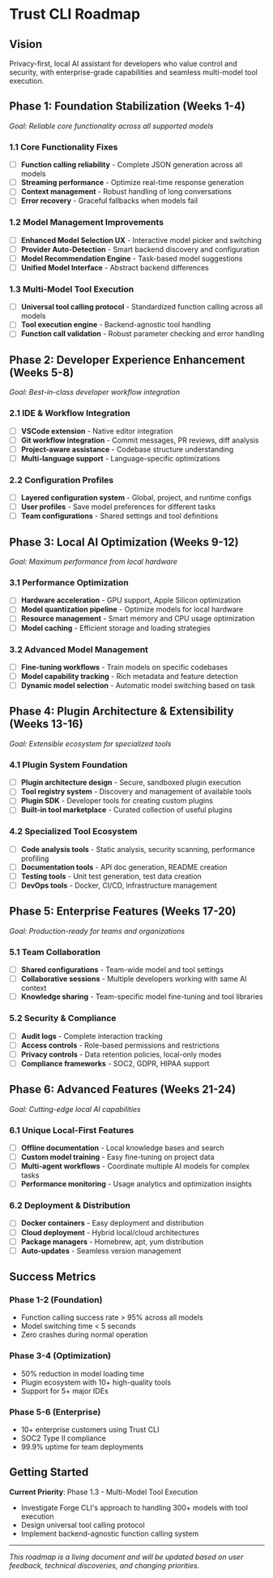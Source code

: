 # Trust CLI Roadmap

## Vision
Privacy-first, local AI assistant for developers who value control and security, with enterprise-grade capabilities and seamless multi-model tool execution.

## Phase 1: Foundation Stabilization (Weeks 1-4)
*Goal: Reliable core functionality across all supported models*

### 1.1 Core Functionality Fixes
- [ ] **Function calling reliability** - Complete JSON generation across all models
- [ ] **Streaming performance** - Optimize real-time response generation  
- [ ] **Context management** - Robust handling of long conversations
- [ ] **Error recovery** - Graceful fallbacks when models fail

### 1.2 Model Management Improvements
- [ ] **Enhanced Model Selection UX** - Interactive model picker and switching
- [ ] **Provider Auto-Detection** - Smart backend discovery and configuration
- [ ] **Model Recommendation Engine** - Task-based model suggestions
- [ ] **Unified Model Interface** - Abstract backend differences

### 1.3 Multi-Model Tool Execution
- [ ] **Universal tool calling protocol** - Standardized function calling across all models
- [ ] **Tool execution engine** - Backend-agnostic tool handling
- [ ] **Function call validation** - Robust parameter checking and error handling

## Phase 2: Developer Experience Enhancement (Weeks 5-8)
*Goal: Best-in-class developer workflow integration*

### 2.1 IDE & Workflow Integration
- [ ] **VSCode extension** - Native editor integration
- [ ] **Git workflow integration** - Commit messages, PR reviews, diff analysis
- [ ] **Project-aware assistance** - Codebase structure understanding
- [ ] **Multi-language support** - Language-specific optimizations

### 2.2 Configuration Profiles
- [ ] **Layered configuration system** - Global, project, and runtime configs
- [ ] **User profiles** - Save model preferences for different tasks
- [ ] **Team configurations** - Shared settings and tool definitions

## Phase 3: Local AI Optimization (Weeks 9-12)
*Goal: Maximum performance from local hardware*

### 3.1 Performance Optimization
- [ ] **Hardware acceleration** - GPU support, Apple Silicon optimization
- [ ] **Model quantization pipeline** - Optimize models for local hardware
- [ ] **Resource management** - Smart memory and CPU usage optimization
- [ ] **Model caching** - Efficient storage and loading strategies

### 3.2 Advanced Model Management
- [ ] **Fine-tuning workflows** - Train models on specific codebases
- [ ] **Model capability tracking** - Rich metadata and feature detection
- [ ] **Dynamic model selection** - Automatic model switching based on task

## Phase 4: Plugin Architecture & Extensibility (Weeks 13-16)
*Goal: Extensible ecosystem for specialized tools*

### 4.1 Plugin System Foundation
- [ ] **Plugin architecture design** - Secure, sandboxed plugin execution
- [ ] **Tool registry system** - Discovery and management of available tools
- [ ] **Plugin SDK** - Developer tools for creating custom plugins
- [ ] **Built-in tool marketplace** - Curated collection of useful plugins

### 4.2 Specialized Tool Ecosystem
- [ ] **Code analysis tools** - Static analysis, security scanning, performance profiling
- [ ] **Documentation tools** - API doc generation, README creation
- [ ] **Testing tools** - Unit test generation, test data creation
- [ ] **DevOps tools** - Docker, CI/CD, infrastructure management

## Phase 5: Enterprise Features (Weeks 17-20)
*Goal: Production-ready for teams and organizations*

### 5.1 Team Collaboration
- [ ] **Shared configurations** - Team-wide model and tool settings
- [ ] **Collaborative sessions** - Multiple developers working with same AI context
- [ ] **Knowledge sharing** - Team-specific model fine-tuning and tool libraries

### 5.2 Security & Compliance
- [ ] **Audit logs** - Complete interaction tracking
- [ ] **Access controls** - Role-based permissions and restrictions
- [ ] **Privacy controls** - Data retention policies, local-only modes
- [ ] **Compliance frameworks** - SOC2, GDPR, HIPAA support

## Phase 6: Advanced Features (Weeks 21-24)
*Goal: Cutting-edge local AI capabilities*

### 6.1 Unique Local-First Features
- [ ] **Offline documentation** - Local knowledge bases and search
- [ ] **Custom model training** - Easy fine-tuning on project data
- [ ] **Multi-agent workflows** - Coordinate multiple AI models for complex tasks
- [ ] **Performance monitoring** - Usage analytics and optimization insights

### 6.2 Deployment & Distribution
- [ ] **Docker containers** - Easy deployment and distribution
- [ ] **Cloud deployment** - Hybrid local/cloud architectures
- [ ] **Package managers** - Homebrew, apt, yum distribution
- [ ] **Auto-updates** - Seamless version management

## Success Metrics

### Phase 1-2 (Foundation)
- Function calling success rate > 95% across all models
- Model switching time < 5 seconds
- Zero crashes during normal operation

### Phase 3-4 (Optimization)
- 50% reduction in model loading time
- Plugin ecosystem with 10+ high-quality tools
- Support for 5+ major IDEs

### Phase 5-6 (Enterprise)
- 10+ enterprise customers using Trust CLI
- SOC2 Type II compliance
- 99.9% uptime for team deployments

## Getting Started

**Current Priority**: Phase 1.3 - Multi-Model Tool Execution
- Investigate Forge CLI's approach to handling 300+ models with tool execution
- Design universal tool calling protocol
- Implement backend-agnostic function calling system

---

*This roadmap is a living document and will be updated based on user feedback, technical discoveries, and changing priorities.*